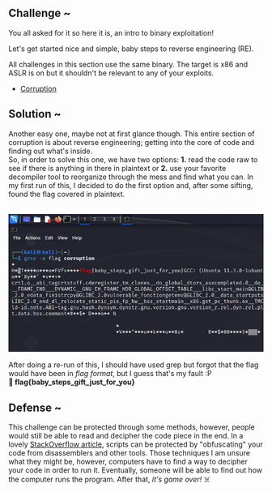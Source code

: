 ## Challenge ~
You all asked for it so here it is, an intro to binary exploitation!

Let's get started nice and simple, baby steps to reverse engineering (RE).

All challenges in this section use the same binary. The target is x86 and ASLR is on but it shouldn't be relevant to any of your exploits.
<br>
- [Corruption](../Assets/Downloadable/corruption)

## Solution ~
Another easy one, maybe not at first glance though. This entire section of corruption is about reverse engineering; getting into the core of code and finding out what's inside. 
<br>
So, in order to solve this one, we have two options: <b>1.</b> read the code raw to see if there is anything in there in plaintext or <b>2.</b> use your favorite decompiler tool to reorganize through the mess and find what you can. In my first run of this, I decided to do the first option and, after some sifting, found the flag covered in plaintext.

<br>
<img src="../Assets/grepCorruption.png" alt="Flag bro...">
</br>

After doing a re-run of this, I should have used grep but forgot that the flag would have been in <i>flag format</i>, but I guess that's my fault :P
<br>
<b>🚩 flag{baby_steps_gift_just_for_you}</b>

## Defense ~
This challenge can be protected through some methods, however, people would still be able to read and decipher the code piece in the end. In a lovely <a href="https://stackoverflow.com/questions/6481668/protecting-executable-from-reverse-engineering">StackOverflow article</a>, scripts can be protected by "obfuscating" your code from disassemblers and other tools. Those techniques I am unsure what they might be, however, computers have to find a way to decipher your code in order to run it. Eventually, someone will be able to find out how the computer runs the program. After that, <i>it's game over!</i> ☠️
